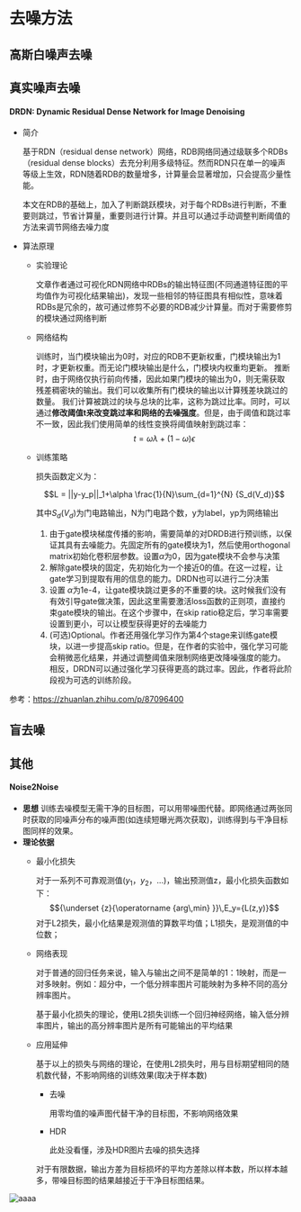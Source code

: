 # 去噪方法

## 高斯白噪声去噪

## 真实噪声去噪
#### DRDN: Dynamic Residual Dense Network for Image Denoising
- 简介

  基于RDN（residual dense network）网络，RDB网络同通过级联多个RDBs（residual dense blocks）去充分利用多级特征。然而RDN只在单一的噪声等级上生效，RDN随着RDB的数量增多，计算量会显著增加，只会提高少量性能。
  
  本文在RDB的基础上，加入了判断跳跃模块，对于每个RDBs进行判断，不重要则跳过，节省计算量，重要则进行计算。并且可以通过手动调整判断阈值的方法来调节网络去噪力度
  
- 算法原理
	- 实验理论
	
	  文章作者通过可视化RDN网络中RDBs的输出特征图(不同通道特征图的平均值作为可视化结果输出)，发现一些相邻的特征图具有相似性，意味着RDBs是冗余的，故可通过修剪不必要的RDB减少计算量。而对于需要修剪的模块通过网络判断
	  
	- 网络结构
		
		训练时，当门模块输出为0时，对应的RDB不更新权重，门模块输出为1时，才更新权重。而无论门模块输出是什么，门模块内权重均更新。
		推断时，由于网络仅执行前向传播，因此如果门模块的输出为0，则无需获取残差稠密块的输出。我们可以收集所有门模块的输出以计算残差块跳过的数量。 我们计算被跳过的块与总块的比率，这称为跳过比率。同时，可以通过**修改阈值t来改变跳过率和网络的去噪强度**。但是，由于阈值和跳过率不一致，因此我们使用简单的线性变换将阈值映射到跳过率：
		$$t = \omega \lambda+(1-\omega)\epsilon$$
		
	- 训练策略
	   
	   损失函数定义为：
	   
	   $$L = ||y-y_p||_1+\alpha \frac{1}{N}\sum_{d=1}^{N} {S_d(V_d)}$$
	   
	   其中$S_d(V_d)$为门电路输出，N为门电路个数，y为label，yp为网络输出
	   
	  1. 由于gate模块梯度传播的影响，需要简单的对DRDB进行预训练，以保证其具有去噪能力。先固定所有的gate模块为1，然后使用orthogonal matrix初始化卷积层参数。设置$\alpha$为0，因为gate模块不会参与决策
	  2. 解除gate模块的固定，先初始化为一个接近0的值。在这一过程，让gate学习到提取有用的信息的能力。DRDN也可以进行二分决策
	  3. 设置 $\alpha$为1e-4，让gate模块跳过更多的不重要的块。这时候我们没有有效引导gate做决策，因此这里需要激活loss函数的正则项，直接约束gate模块的输出。在这个步骤中，在skip ratio稳定后，学习率需要设置到更小，可以让模型获得更好的去噪能力
	  4. (可选)Optional。作者还用强化学习作为第4个stage来训练gate模块，以进一步提高skip ratio。但是，在作者的实验中，强化学习可能会稍微恶化结果，并通过调整阈值来限制网络更改降噪强度的能力。相反，DRDN可以通过强化学习获得更高的跳过率。因此，作者将此阶段视为可选的训练阶段。
	  
参考：https://zhuanlan.zhihu.com/p/87096400
## 盲去噪


## 其他
#### Noise2Noise
- **思想**
  训练去噪模型无需干净的目标图，可以用带噪图代替。即网络通过两张同时获取的同噪声分布的噪声图(如连续短曝光两次获取)，训练得到与干净目标图同样的效果。
- **理论依据**
	- 最小化损失
	  
	  对于一系列不可靠观测值($y_1$，$y_2$，...)，输出预测值z，最小化损失函数如下：
	  $${\underset {z}{\operatorname {arg\,min} }}\,E_y={L(z,y)}$$
	  对于L2损失，最小化结果是观测值的算数平均值；L1损失，是观测值的中位数；
	  
	- 网络表现
	  
	  对于普通的回归任务来说，输入与输出之间不是简单的1：1映射，而是一对多映射。例如：超分中，一个低分辨率图片可能映射为多种不同的高分辨率图片。

	  基于最小化损失的理论，使用L2损失训练一个回归神经网络，输入低分辨率图片，输出的高分辨率图片是所有可能输出的平均结果
	
	- 应用延伸
	
		基于以上的损失与网络的理论，在使用L2损失时，用与目标期望相同的随机数代替，不影响网络的训练效果(取决于样本数)
		
		- 去噪	
		
			用零均值的噪声图代替干净的目标图，不影响网络效果

		- HDR
		
			此处没看懂，涉及HDR图片去噪的损失选择

		对于有限数据，输出方差为目标损坏的平均方差除以样本数，所以样本越多，带噪目标图的结果越接近于干净目标图结果。


![aaaa](https://github.com/smshen/MarkdownPhotos/raw/master/Res/test.jpg)


<!--stackedit_data:
eyJoaXN0b3J5IjpbOTk4MDIxNDg2LDE2NDM3NDc3ODIsLTExND
MzMzkzMzIsMTc1MTExMDIyMywtMjExNjIwNzE4OSwtMjY2NjEy
Mjg2LDM5Mzc3MDk3NCwtMTAzNTU3MzM0Myw2ODU0MzIyNTAsMj
ExNzExMjg3MywtMTk1MTgxNzQzNiwtMTQxNjM0MjM3NSwtMTAy
MTc5NDkyMSwtMTMyMDc4ODQ1MCw3MzA5OTgxMTZdfQ==
-->